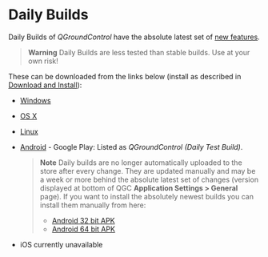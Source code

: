 # Daily Builds

Daily Builds of *QGroundControl* have the absolute latest set of [new features](../releases/daily_build_new_features.md).

> **Warning** Daily Builds are less tested than stable builds. Use at your own risk!

These can be downloaded from the links below (install as described in [Download and Install](../getting_started/download_and_install.md)):

* [Windows](https://s3-us-west-2.amazonaws.com/qgroundcontrol/builds/master/QGroundControl-installer.exe)
* [OS X](https://s3-us-west-2.amazonaws.com/qgroundcontrol/builds/master/QGroundControl.dmg)
* [Linux](https://s3-us-west-2.amazonaws.com/qgroundcontrol/builds/master/QGroundControl.AppImage)
* [Android](https://play.google.com/store/apps/details?id=org.mavlink.qgroundcontrolbeta) - Google Play: Listed as *QGroundControl (Daily Test Build)*.
    
    > **Note** Daily builds are no longer automatically uploaded to the store after every change. They are updated manually and may be a week or more behind the absolute latest set of changes (version displayed at bottom of QGC **Application Settings > General** page). If you want to install the absolutely newest builds you can install them manually from here:
    > 
    > * [Android 32 bit APK](https://qgroundcontrol.s3-us-west-2.amazonaws.com/builds/master/QGroundControl32.apk)
    > * [Android 64 bit APK](https://qgroundcontrol.s3-us-west-2.amazonaws.com/builds/master/QGroundControl64.apk)

* iOS currently unavailable